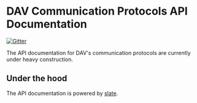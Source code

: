 # DAV Communication Protocols API Documentation
[![Gitter](https://img.shields.io/gitter/room/DAVFoundation/DAV-Contributors.svg?style=flat-square)](https://gitter.im/DAVFoundation/DAV-Contributors)

The API documentation for DAV's communication protocols are currently under heavy construction.

## Under the hood

The API documentation is powered by [slate](https://github.com/lord/slate).
